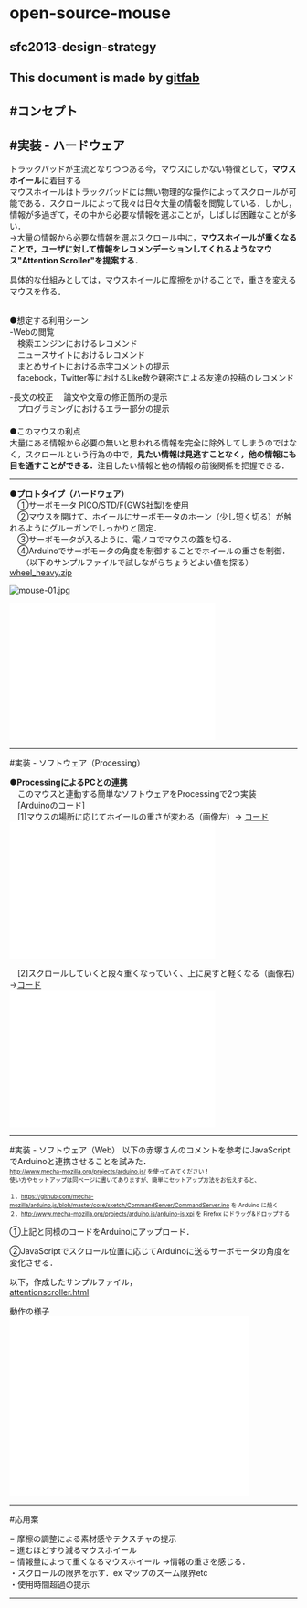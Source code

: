 # open-source-mouse
## sfc2013-design-strategy      
This document is made by [gitfab](http://gitfab.org)
---
#コンセプト
---
#実装 - ハードウェア
---
トラックパッドが主流となりつつある今，マウスにしかない特徴として，<b>マウスホイール</b>に着目する<br>
マウスホイールはトラックパッドには無い物理的な操作によってスクロールが可能である．スクロールによって我々は日々大量の情報を閲覧している．しかし，情報が多過ぎて，その中から必要な情報を選ぶことが，しばしば困難なことが多い．<br>
→大量の情報から必要な情報を選ぶスクロール中に，<b>マウスホイールが重くなることで，ユーザに対して情報をレコメンデーションしてくれるようなマウス"Attention Scroller"を提案する．</b><br>

具体的な仕組みとしては，マウスホイールに摩擦をかけることで，重さを変えるマウスを作る．<br>

<br>
●想定する利用シーン<br>
-Webの閲覧<br>
　検索エンジンにおけるレコメンド<br>
　ニュースサイトにおけるレコメンド<br>
　まとめサイトにおける赤字コメントの提示<br>
　facebook，Twitter等におけるLike数や親密さによる友達の投稿のレコメンド<br>

-長文の校正
　論文や文章の修正箇所の提示<br>
　プログラミングにおけるエラー部分の提示<br>
　<br>
●このマウスの利点<br>
大量にある情報から必要の無いと思われる情報を完全に除外してしまうのではなく，スクロールという行為の中で，<b>見たい情報は見逃すことなく，他の情報にも目を通すことができる．</b>注目したい情報と他の情報の前後関係を把握できる．<br>


---
<strong>●プロトタイプ（ハードウェア）</strong>
　<br>
　①<a href="http://akizukidenshi.com/catalog/g/gM-01905/">サーボモータ PICO/STD/F(GWS社製)</a>を使用<br>
　②マウスを開けて、ホイールにサーボモータのホーン（少し短く切る）が触れるようにグルーガンでしっかりと固定．<br>
　③サーボモータが入るように、電ノコでマウスの蓋を切る．<br>
　④Arduinoでサーボモータの角度を制御することでホイールの重さを制御．<br>
　　（以下のサンプルファイルで試しながらちょうどよい値を探る） <br>
[wheel_heavy.zip](https://raw.github.com/ken0324/open-source-mouse/Wheel-Heavy-Mouse/gitfab/resources/wheel_heavy.zip)

![mouse-01.jpg](https://raw.github.com/ken0324/open-source-mouse/master/gitfab/resources/mouse-01.jpg)

<iframe width="360" height="240" src="//www.youtube.com/embed/7tKLwSLQ5I0" frameborder="0"></iframe>

---
#実装 - ソフトウェア（Processing）

<strong>●ProcessingによるPCとの連携</strong>
<br>
　このマウスと連動する簡単なソフトウェアをProcessingで2つ実装<br>
　[Arduinoのコード]<br>
　[1]マウスの場所に応じてホイールの重さが変わる（画像左）→
[コード](https://raw.github.com/ken0324/open-source-mouse/Wheel-Heavy-Mouse/gitfab/resources/openmouse2.zip) 
 <br><iframe width="360" height="240" src="//www.youtube.com/embed/5L26mkcaLfo" frameborder="0"></iframe> <br>

　[2]スクロールしていくと段々重くなっていく、上に戻すと軽くなる（画像右）→[コード](https://raw.github.com/ken0324/open-source-mouse/Wheel-Heavy-Mouse/gitfab/resources/openmouse.zip)<br><iframe width="360" height="240" src="//www.youtube.com/embed/Cq4dI2Lq3Bo" frameborder="0"></iframe> <br>







---
#実装 - ソフトウェア（Web）
以下の赤塚さんのコメントを参考にJavaScriptでArduinoと連携させることを試みた．<br><font size="1">
http://www.mecha-mozilla.org/projects/arduino.js/
を使ってみてください！<br>
使い方やセットアップは同ページに書いてありますが、簡単にセットアップ方法をお伝えすると、<br>

１．https://github.com/mecha-mozilla/arduino.js/blob/master/core/sketch/CommandServer/CommandServer.ino を Arduino に焼く<br>
２．http://www.mecha-mozilla.org/projects/arduino.js/arduino-js.xpi を Firefox にドラッグ&amp;ドロップする<br></font>


①上記と同様のコードをArduinoにアップロード．<br>

②JavaScriptでスクロール位置に応じてArduinoに送るサーボモータの角度を変化させる．

以下，作成したサンプルファイル，<br>
[attentionscroller.html](https://raw.github.com/ken0324/open-source-mouse/Wheel-Heavy-Mouse/gitfab/resources/attentionscroller.html)<br>


動作の様子<br><iframe width="420" height="315" src="//www.youtube.com/embed/o6_0-ZBY39o" frameborder="0"></iframe>


---
#応用案



 − 摩擦の調整による素材感やテクスチャの提示<br>
 − 進むほどすり減るマウスホイール <br>
 − 情報量によって重くなるマウスホイール →情報の重さを感じる．<br>
・スクロールの限界を示す．ex マップのズーム限界etc <br>
・使用時間超過の提示<br>

---
